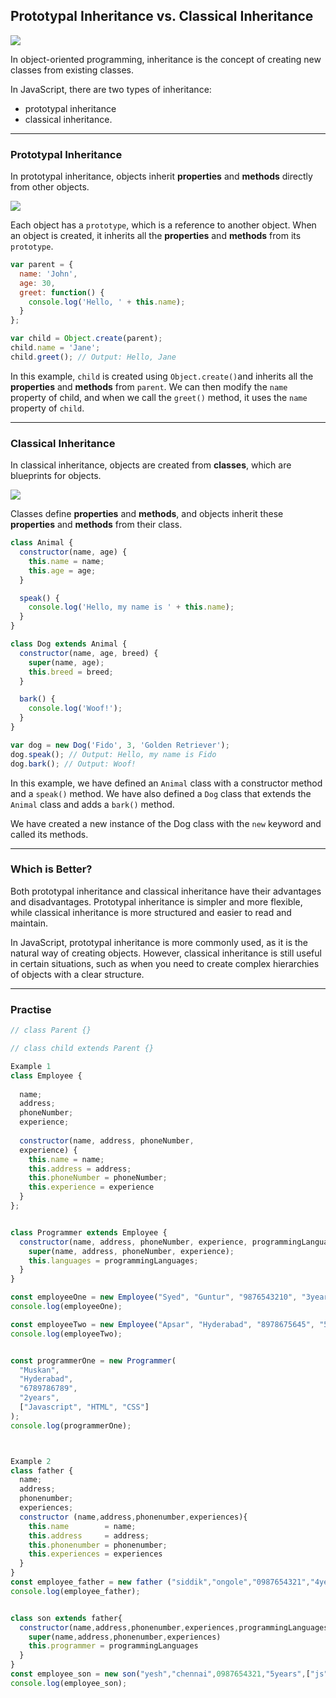 ## Prototypal Inheritance vs. Classical Inheritance

<img src="https://2558458775-files.gitbook.io/~/files/v0/b/gitbook-legacy-files/o/assets%2F-LSemf7mp1liQa7nfIAC%2F-LU16Tx-lr3TosIV8kV5%2F-LU1AncP4LCLpfAQmFxh%2FScreen%20Shot%202018-12-18%20at%2010.07.14%20PM.png?alt=media&token=b8481ac5-67b5-4bf1-8e32-e25887dc6741">

In object-oriented programming, inheritance is the concept of creating new classes from existing classes. 

In JavaScript, there are two types of inheritance: 
- prototypal inheritance 
- classical inheritance.

---

### Prototypal Inheritance
In prototypal inheritance, objects inherit **properties** and **methods** directly from other objects. 

<img src="https://cdn-media-1.freecodecamp.org/images/m2PjrvRpNTiz8WFb9LxjwWTeHw9SvgOKBSGS">

Each object has a `prototype`, which is a reference to another object. When an object is created, it inherits all the **properties** and **methods** from its `prototype`.

```javascript
var parent = {
  name: 'John',
  age: 30,
  greet: function() {
    console.log('Hello, ' + this.name);
  }
};

var child = Object.create(parent);
child.name = 'Jane';
child.greet(); // Output: Hello, Jane
```

In this example, `child` is created using `Object.create()`and inherits all the **properties** and **methods** from `parent`. We can then modify the `name` property of child, and when we call the `greet()` method, it uses the `name` property of `child`.

---

### Classical Inheritance
In classical inheritance, objects are created from **classes**, which are blueprints for objects. 

<img src="https://storage.googleapis.com/algodailyrandomassets/curriculum/frontend/js-fundamentals/class-vs-prototypical/Class%20and%20Objects.JPG">

Classes define **properties** and **methods**, and objects inherit these **properties** and **methods** from their class.

```javascript
class Animal {
  constructor(name, age) {
    this.name = name;
    this.age = age;
  }

  speak() {
    console.log('Hello, my name is ' + this.name);
  }
}

class Dog extends Animal {
  constructor(name, age, breed) {
    super(name, age);
    this.breed = breed;
  }

  bark() {
    console.log('Woof!');
  }
}

var dog = new Dog('Fido', 3, 'Golden Retriever');
dog.speak(); // Output: Hello, my name is Fido
dog.bark(); // Output: Woof!
```

In this example, we have defined an `Animal` class with a constructor method and a `speak()` method. We have also defined a `Dog` class that extends the `Animal` class and adds a `bark()` method. 

We have created a new instance of the Dog class with the `new` keyword and called its methods.

---

### Which is Better?
Both prototypal inheritance and classical inheritance have their advantages and disadvantages. Prototypal inheritance is simpler and more flexible, while classical inheritance is more structured and easier to read and maintain.

In JavaScript, prototypal inheritance is more commonly used, as it is the natural way of creating objects. However, classical inheritance is still useful in certain situations, such as when you need to create complex hierarchies of objects with a clear structure.

---

### Practise

```javascript
// class Parent {}

// class child extends Parent {}

Example 1
class Employee {
  
  name;
  address;
  phoneNumber;
  experience;
  
  constructor(name, address, phoneNumber,
  experience) {
    this.name = name;
    this.address = address;
    this.phoneNumber = phoneNumber;
    this.experience = experience
  }
};


class Programmer extends Employee {
  constructor(name, address, phoneNumber, experience, programmingLanguages) {
    super(name, address, phoneNumber, experience);
    this.languages = programmingLanguages;
  }
}

const employeeOne = new Employee("Syed", "Guntur", "9876543210", "3years");
console.log(employeeOne);

const employeeTwo = new Employee("Apsar", "Hyderabad", "8978675645", "5years");
console.log(employeeTwo);


const programmerOne = new Programmer(
  "Muskan", 
  "Hyderabad", 
  "6789786789", 
  "2years", 
  ["Javascript", "HTML", "CSS"]
);
console.log(programmerOne);



Example 2
class father {
  name;
  address;
  phonenumber;
  experiences;
  constructor (name,address,phonenumber,experiences){
    this.name        = name;
    this.address     = address;
    this.phonenumber = phonenumber;
    this.experiences = experiences
  }
}
const employee_father = new father ("siddik","ongole","0987654321","4years");
console.log(employee_father);


class son extends father{
  constructor(name,address,phonenumber,experiences,programmingLanguages){
    super(name,address,phonenumber,experiences)
    this.programmer = programmingLanguages   
  }
}
const employee_son = new son("yesh","chennai",0987654321,"5years",["js","nodejs","react.js"]);
console.log(employee_son);
```